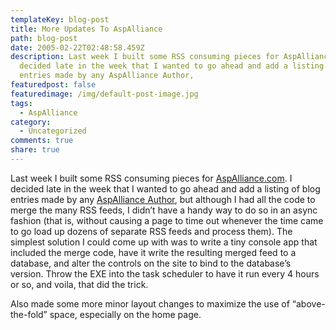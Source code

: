 ```yaml
---
templateKey: blog-post
title: More Updates To AspAlliance
path: blog-post
date: 2005-02-22T02:48:58.459Z
description: Last week I built some RSS consuming pieces for AspAlliance.com. I
  decided late in the week that I wanted to go ahead and add a listing of blog
  entries made by any AspAlliance Author,
featuredpost: false
featuredimage: /img/default-post-image.jpg
tags:
  - AspAlliance
category:
  - Uncategorized
comments: true
share: true
---
```

<!--StartFragment-->

Last week I built some RSS consuming pieces for [AspAlliance.com](http://aspalliance.com/). I decided late in the week that I wanted to go ahead and add a listing of blog entries made by any [AspAlliance Author](http://aspalliance.com/AuthorListing.aspx), but although I had all the code to merge the many RSS feeds, I didn’t have a handy way to do so in an async fashion (that is, without causing a page to time out whenever the time came to go load up dozens of separate RSS feeds and process them). The simplest solution I could come up with was to write a tiny console app that included the merge code, have it write the resulting merged feed to a database, and alter the controls on the site to bind to the database’s version. Throw the EXE into the task scheduler to have it run every 4 hours or so, and voila, that did the trick.

Also made some more minor layout changes to maximize the use of “above-the-fold” space, especially on the home page.

<!--EndFragment-->